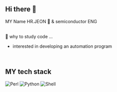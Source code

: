 <h2>Hi there 👋</h2>
MY Name HR.JEON 🤖 & semiconductor ENG<br /><br />

💬 why to study code ...<br />
- interested in developing an automation program


<br />

<h2>MY tech stack</h2>

![Perl](https://img.shields.io/badge/Perl-D14836?style=for-the-badge&logo=Perl&logoColor=white)
![Python](https://img.shields.io/badge/Python-07C160?style=for-the-badge&logo=Python&logoColor=white)
![Shell](https://img.shields.io/badge/Shell-2CA5E0?style=for-the-badge&logo=Shell&logoColor=white)
